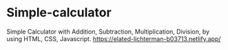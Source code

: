 # Simple-calculator
Simple Calculator with Addition, Subtraction, Multiplication, Division, by using HTML, CSS, Javascript.
https://elated-lichterman-b03713.netlify.app/
